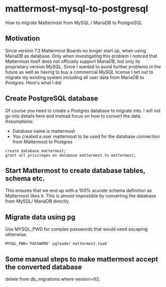 # mattermost-mysql-to-postgresql
How to migrate Mattermost from MySQL / MariaDB to PostgreSQL

## Motivation
Since version 7.3 Mattermost Boards no longer start up, when using MariaDB as database. Only when investigating this problem I noticed that Mattermost itself does not officially support MariaDB, but only its proprietary version MySQL. Since I wanted to avoid further problems in the future as well as having to buy a commercial MySQL license I set out to migrate my existing system including all user data from MariaDB to Postgres. Here's what I did.

## Create PostgreSQL database
Of course you need to create a Postgres database to migrate into. I will not go into details here and instead focus on how to convert the data.
Assumptions:
- Database name is mattermost
- You created a user mattermost to be used for the database connection from Mattermost to Postgres

```
create database mattermost;
grant all privileges on database mattermost to mattermost;
```

## Start Mattermost to create database tables, schema etc.
This ensures that we end up with a 100% acurate schema definition as Mattermost likes it. This is almost impossible by converting the database from MySQL/ MariaDB directly.

## Migrate data using pg
Use MYSQL_PWD for complex passwords that would need escaping otherwise.

`MYSQL_PWD='PASSWORD' pgloader mattermost.load`

## Some manual steps to make mattermost accept the converted database
delete from db_migrations where version=92;
